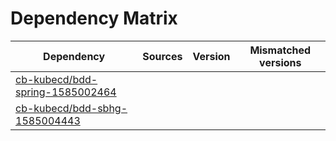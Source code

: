 # Dependency Matrix

Dependency | Sources | Version | Mismatched versions
---------- | ------- | ------- | -------------------
[cb-kubecd/bdd-spring-1585002464](https://github.com/cb-kubecd/bdd-spring-1585002464.git) |  | []() | 
[cb-kubecd/bdd-sbhg-1585004443](https://github.com/cb-kubecd/bdd-sbhg-1585004443.git) |  | []() | 
